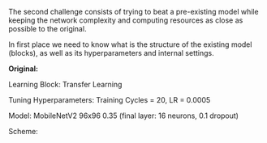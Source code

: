 The second challenge consists of trying to beat a pre-existing model while keeping the network complexity and computing resources as close as possible to the original.

In first place we need to know what is the structure of the existing model (blocks), as well as its hyperparameters and internal settings.

**Original:** 

Learning Block: Transfer Learning

Tuning Hyperparameters: Training Cycles = 20, LR = 0.0005

Model: MobileNetV2 96x96 0.35 (final layer: 16 neurons, 0.1 dropout) 

Scheme:

